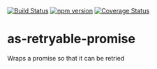 [![Build Status](https://travis-ci.org/mrstebo/fakergem.svg?branch=master)](https://travis-ci.org/mrstebo/as-retryable-promise)
[![npm version](https://badge.fury.io/js/fakergem.svg)](https://badge.fury.io/js/as-retryable-promise)
[![Coverage Status](https://coveralls.io/repos/github/mrstebo/as-retryable-promise/badge.svg?branch=master)](https://coveralls.io/github/mrstebo/as-retryable-promise?branch=master)

# as-retryable-promise

Wraps a promise so that it can be retried
